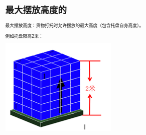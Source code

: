 # 最大摆放高度的

最大摆放高度：货物打托时允许摆放的最大高度（包含托盘自身高度）。

例如托盘限高2米：

![](../../../../.gitbook/assets/image%20%2814%29.png)

